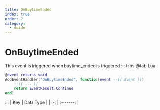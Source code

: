 ```yaml
---
title: OnBuytimeEnded
index: true
order: 2
category:
  - Guide
---
```


# OnBuytimeEnded
This event is triggered when buytime_ended is triggered
::: tabs
@tab Lua
```lua
@event returns void
AddEventHandler("OnBuytimeEnded", function(event --[[ Event ]])
    --[[ ... ]]
    return EventResult.Continue
end)
```

:::
| Key | Data Type |
| :-: | :-------: |